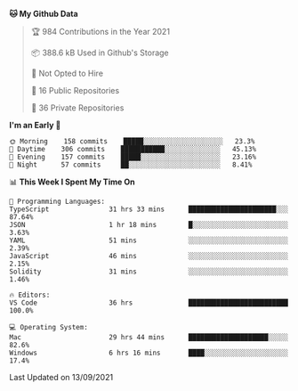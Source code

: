 <!--START_SECTION:waka-->
**🐱 My Github Data** 

> 🏆 984 Contributions in the Year 2021
 > 
> 📦 388.6 kB Used in Github's Storage 
 > 
> 🚫 Not Opted to Hire
 > 
> 📜 16 Public Repositories 
 > 
> 🔑 36 Private Repositories  
 > 
**I'm an Early 🐤** 

```text
🌞 Morning    158 commits    █████░░░░░░░░░░░░░░░░░░░░   23.3% 
🌆 Daytime    306 commits    ███████████░░░░░░░░░░░░░░   45.13% 
🌃 Evening    157 commits    █████░░░░░░░░░░░░░░░░░░░░   23.16% 
🌙 Night      57 commits     ██░░░░░░░░░░░░░░░░░░░░░░░   8.41%

```


📊 **This Week I Spent My Time On** 

```text
💬 Programming Languages: 
TypeScript               31 hrs 33 mins      ██████████████████████░░░   87.64% 
JSON                     1 hr 18 mins        █░░░░░░░░░░░░░░░░░░░░░░░░   3.63% 
YAML                     51 mins             ░░░░░░░░░░░░░░░░░░░░░░░░░   2.39% 
JavaScript               46 mins             ░░░░░░░░░░░░░░░░░░░░░░░░░   2.15% 
Solidity                 31 mins             ░░░░░░░░░░░░░░░░░░░░░░░░░   1.46%

🔥 Editors: 
VS Code                  36 hrs              █████████████████████████   100.0%

💻 Operating System: 
Mac                      29 hrs 44 mins      ████████████████████░░░░░   82.6% 
Windows                  6 hrs 16 mins       ████░░░░░░░░░░░░░░░░░░░░░   17.4%

```


 Last Updated on 13/09/2021
<!--END_SECTION:waka-->

